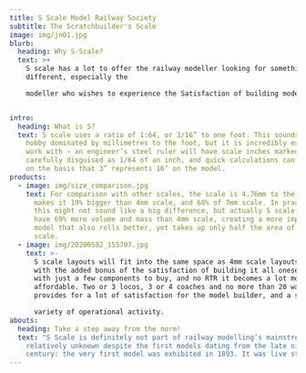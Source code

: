 ```yaml
---
title: S Scale Model Railway Society
subtitle: The Scratchbuilder's Scale
image: img/jn01.jpg
blurb:
  heading: Why S-Scale?
  text: >+
    S scale has a lot to offer the railway modeller looking for something
    different, especially the

    modeller who wishes to experience the Satisfaction of building models from basic materials with just a few ready-made components.


intro:
  heading: What is S?
  text: S scale uses a ratio of 1:64, or 3/16” to one foot. This sounds odd in a
    hobby dominated by millimetres to the foot, but it is incredibly easy to
    work with – an engineer’s steel ruler will have scale inches marked upon it,
    carefully disguised as 1/64 of an inch, and quick calculations can be made
    on the basis that 3” represents 16’ on the model.
products:
  - image: img/size_comparison.jpg
    text: For comparison with other scales, the scale is 4.76mm to the foot, which
      makes it 19% bigger than 4mm scale, and 68% of 7mm scale. In practice,
      this might not sound like a big difference, but actually S scale models
      have 69% more volume and mass than 4mm scale, creating a more impressive
      model that also rolls better, yet takes up only half the area of 7mm
      scale.
  - image: img/20200502_155707.jpg
    text: >-
      S scale layouts will fit into the same space as 4mm scale layouts, but
      with the added bonus of the satisfaction of building it all oneself – plus
      with just a few components to buy, and no RTR it becomes a lot more
      affordable. Two or 3 locos, 3 or 4 coaches and no more than 20 wagons
      provides for a lot of satisfaction for the model builder, and a surprising

      variety of operational activity.
abouts:
  heading: Take a step away from the norm!
  text: "S Scale is definitely not part of railway modelling’s mainstream and is
    relatively unknown despite the first models dating from the late nineteenth
    century: the very first model was exhibited in 1893. It was live steam, too"
---
```

